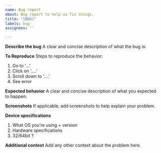```yaml
---
name: Bug report
about: Bug report to help us fix things.
title: "[BUG]"
labels: bug
assignees: ''

---
```


**Describe the bug**
A clear and concise description of what the bug is.

**To Reproduce**
Steps to reproduce the behavior:
1. Go to '...'
2. Click on '....'
3. Scroll down to '....'
4. See error

**Expected behavior**
A clear and concise description of what you expected to happen.

**Screenshots**
If applicable, add screenshots to help explain your problem.

**Device specifications**
1. What OS you're using + version
2. Hardware specifications
3. 32/64bit ?

**Additional context**
Add any other context about the problem here.
